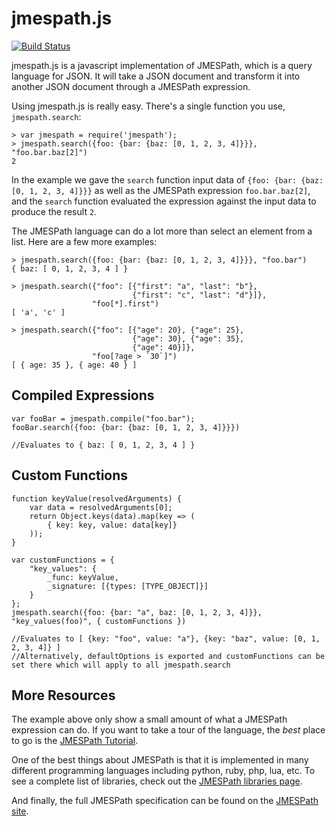 # jmespath.js

[![Build Status](https://travis-ci.org/jmespath/jmespath.js.png?branch=master)](https://travis-ci.org/jmespath/jmespath.js)

jmespath.js is a javascript implementation of JMESPath,
which is a query language for JSON.  It will take a JSON
document and transform it into another JSON document
through a JMESPath expression.

Using jmespath.js is really easy.  There's a single function
you use, `jmespath.search`:


```
> var jmespath = require('jmespath');
> jmespath.search({foo: {bar: {baz: [0, 1, 2, 3, 4]}}}, "foo.bar.baz[2]")
2
```

In the example we gave the ``search`` function input data of
`{foo: {bar: {baz: [0, 1, 2, 3, 4]}}}` as well as the JMESPath
expression `foo.bar.baz[2]`, and the `search` function evaluated
the expression against the input data to produce the result ``2``.

The JMESPath language can do a lot more than select an element
from a list.  Here are a few more examples:

```
> jmespath.search({foo: {bar: {baz: [0, 1, 2, 3, 4]}}}, "foo.bar")
{ baz: [ 0, 1, 2, 3, 4 ] }

> jmespath.search({"foo": [{"first": "a", "last": "b"},
                           {"first": "c", "last": "d"}]},
                  "foo[*].first")
[ 'a', 'c' ]

> jmespath.search({"foo": [{"age": 20}, {"age": 25},
                           {"age": 30}, {"age": 35},
                           {"age": 40}]},
                  "foo[?age > `30`]")
[ { age: 35 }, { age: 40 } ]
```

## Compiled Expressions
```
var fooBar = jmespath.compile("foo.bar");
fooBar.search({foo: {bar: {baz: [0, 1, 2, 3, 4]}}})

//Evaluates to { baz: [ 0, 1, 2, 3, 4 ] }
```

## Custom Functions
```
function keyValue(resolvedArguments) {
    var data = resolvedArguments[0];
    return Object.keys(data).map(key => (
        { key: key, value: data[key]}
    ));
}

var customFunctions = { 
    "key_values": { 
        _func: keyValue,
        _signature: [{types: [TYPE_OBJECT]}]
    }
};
jmespath.search({foo: {bar: "a", baz: [0, 1, 2, 3, 4]}}, "key_values(foo)", { customFunctions })

//Evaluates to [ {key: "foo", value: "a"}, {key: "baz", value: [0, 1, 2, 3, 4]} ]
//Alternatively, defaultOptions is exported and customFunctions can be set there which will apply to all jmespath.search
```

## More Resources

The example above only show a small amount of what
a JMESPath expression can do.  If you want to take a
tour of the language, the *best* place to go is the
[JMESPath Tutorial](http://jmespath.org/tutorial.html).

One of the best things about JMESPath is that it is
implemented in many different programming languages including
python, ruby, php, lua, etc.  To see a complete list of libraries,
check out the [JMESPath libraries page](http://jmespath.org/libraries.html).

And finally, the full JMESPath specification can be found
on the [JMESPath site](http://jmespath.org/specification.html).

